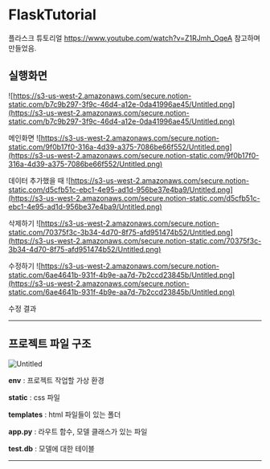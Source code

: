# FlaskTutorial
플라스크 튜토리얼
https://www.youtube.com/watch?v=Z1RJmh_OqeA 참고하며 만들었음.
## 실행화면


![https://s3-us-west-2.amazonaws.com/secure.notion-static.com/b7c9b297-3f9c-46d4-a12e-0da41996ae45/Untitled.png](https://s3-us-west-2.amazonaws.com/secure.notion-static.com/b7c9b297-3f9c-46d4-a12e-0da41996ae45/Untitled.png)

메인화면
![https://s3-us-west-2.amazonaws.com/secure.notion-static.com/9f0b17f0-316a-4d39-a375-7086be66f552/Untitled.png](https://s3-us-west-2.amazonaws.com/secure.notion-static.com/9f0b17f0-316a-4d39-a375-7086be66f552/Untitled.png)

데이터 추가했을 때
![https://s3-us-west-2.amazonaws.com/secure.notion-static.com/d5cfb51c-ebc1-4e95-ad1d-956be37e4ba9/Untitled.png](https://s3-us-west-2.amazonaws.com/secure.notion-static.com/d5cfb51c-ebc1-4e95-ad1d-956be37e4ba9/Untitled.png)

삭제하기
![https://s3-us-west-2.amazonaws.com/secure.notion-static.com/70375f3c-3b34-4d70-8f75-afd951474b52/Untitled.png](https://s3-us-west-2.amazonaws.com/secure.notion-static.com/70375f3c-3b34-4d70-8f75-afd951474b52/Untitled.png)

수정하기
![https://s3-us-west-2.amazonaws.com/secure.notion-static.com/6ae4641b-931f-4b9e-aa7d-7b2ccd23845b/Untitled.png](https://s3-us-west-2.amazonaws.com/secure.notion-static.com/6ae4641b-931f-4b9e-aa7d-7b2ccd23845b/Untitled.png)

수정 결과



---

## 프로젝트 파일 구조
![Untitled](https://s3-us-west-2.amazonaws.com/secure.notion-static.com/fb8aa539-a0aa-4644-8452-425fec450e9c/Untitled.png)


**env** : 프로젝트 작업할 가상 환경

**static** : css 파일 

**templates** : html 파일들이 있는 폴더

**app.py** : 라우트 함수, 모델 클래스가 있는 파일

**test.db** : 모델에 대한 테이블

---


